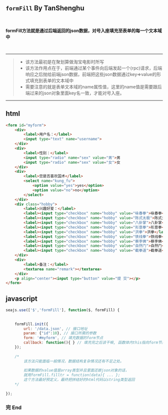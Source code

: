 ## `formFill` By TanShenghu

<br>

**formFill方法就是通过后端返回的json数据，对号入座填充至表单的每一个文本域中**

<br>

---

> - 该方法最初是在聚划算做淘宝电影时所写
> - 该方法作用点在于，前端通过某个事件向后端发起一个(rpc)请求，后端响应之后抛给前端json数据，前端把这些json数据通过key=>value的形式填充到表单的文本域中
> - 需要注意的就是表单文本域的name属性值，这里的name值是需要跟后端过来的json对象里面key名一致，才能对号入座。

---


## html


````html
<form id="myform">
	<div>
		<label>用户名：</label>
		<input type="text" name="username">
	</div>
	<div>
		<label>性别：</label>
		<input type="radio" name="sex" value="男">男
		<input type="radio" name="sex" value="女">女
	</div>
	<div>
		<label>您是否喜欢国术</label>
		<select name="kung_fu">
			<option value="yes">yes</option>
			<option value="no">no</option>
		</select>
	</div>
	<div class="hobby">
		<label>兴趣好爱：</label>
		<label><input type="checkbox" name="hobby" value="咏春拳">咏春拳</label> 
		<label><input type="checkbox" name="hobby" value="陈式太极">陈式太极</label> 
		<label><input type="checkbox" name="hobby" value="八卦掌">八卦掌</label> 
		<label><input type="checkbox" name="hobby" value="形意拳">形意拳</label> 
		<label><input type="checkbox" name="hobby" value="洪拳">洪拳</label> 
		<label><input type="checkbox" name="hobby" value="铁线拳">铁线拳</label> 
		<label><input type="checkbox" name="hobby" value="蔡李佛">蔡李佛</label> 
		<label><input type="checkbox" name="hobby" value="自然门">自然门</label> 
		<label><input type="checkbox" name="hobby" value="截拳道">截拳道</label> 
	</div>
	<div>
		<label>备注：</label>
		<textarea name="remark"></textarea>
	</div>
	<p align="center"><input type="button" value="提 交"></p>
</form>
````


## javascript


```javascript
seajs.use(['$','formFill'], function($, formFill) {
	
		
	formFill.init({
		url: '/data.json', // 接口地址
		param: {"id":10}, // 接口所需的参数
		form: '#myform', // 填充数据的form节点
		callback: function(){ } // 填充完之后该干嘛, 函数体内this指向form节点 可选参数
	});
	
	/* 
		该方法只能面临一般情况，数据结构复杂情况还有不足之处。 
		
		如果数据的value值是array类型并且里面还嵌json对象的话，
		就用formFill.filltr = function(data){ ... };
		这个方法最好预定义，最终把拼结好的html代码以string类型返回
	*/
	
});
```


### 完 End